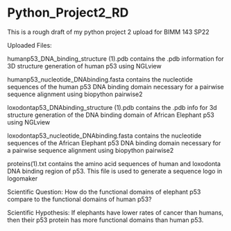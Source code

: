 # Python_Project2_RD
This is a rough draft of my python project 2 upload for BIMM 143 SP22

Uploaded Files:

humanp53_DNA_binding_structure (1).pdb contains the .pdb information for 3D structure generation of human p53 using NGLview

humanp53_nucleotide_DNAbinding.fasta contains the nucleotide sequences of the human p53 DNA binding domain necessary for a pairwise sequence alignment using biopython pairwise2

loxodontap53_DNAbinding_structure (1).pdb contains the .pdb info for 3d structure generation of the DNA binding domain of African Elephant p53 using NGLview

loxodontap53_nucleotide_DNAbinding.fasta contains the nucleotide sequences of the African Elephant p53 DNA binding domain necessary for a pairwise sequence alignment using biopython pairwise2

proteins(1).txt contains the amino acid sequences of human and loxodonta DNA binding region of p53. This file is used to generate a sequence logo in logomaker

Scientific Question: How do the functional domains of elephant p53 compare to the functional domains of human p53?

Scientific Hypothesis: If elephants have lower rates of cancer than humans, then their p53 protein has more functional domains than human p53.

